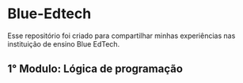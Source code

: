 # Blue-Edtech
  Esse repositório foi criado para compartilhar minhas experiências 
  nas instituição de ensino Blue EdTech.
  
  ## 1° Modulo: Lógica de programação
